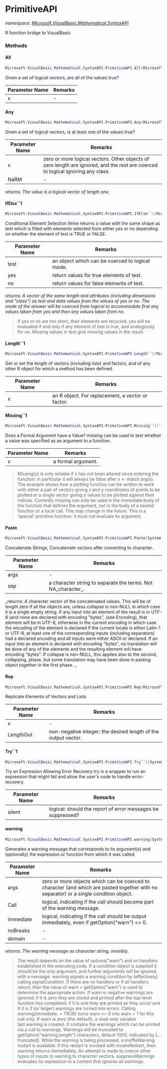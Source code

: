 ﻿# PrimitiveAPI
_namespace: [Microsoft.VisualBasic.Mathematical.SyntaxAPI](./index.md)_

R function bridge to VisualBasic



### Methods

#### All
```csharp
Microsoft.VisualBasic.Mathematical.SyntaxAPI.PrimitiveAPI.All(Microsoft.VisualBasic.Mathematical.SyntaxAPI.Vectors.BooleanVector,System.Boolean)
```
Given a set of logical vectors, are all of the values true?

|Parameter Name|Remarks|
|--------------|-------|
|x|-|


#### Any
```csharp
Microsoft.VisualBasic.Mathematical.SyntaxAPI.PrimitiveAPI.Any(Microsoft.VisualBasic.Mathematical.SyntaxAPI.Vectors.BooleanVector,System.Boolean)
```
Given a set of logical vectors, is at least one of the values true?

|Parameter Name|Remarks|
|--------------|-------|
|x|zero or more logical vectors. Other objects of zero length are ignored, and the rest are coerced to logical ignoring any class.|
|NaRM|-|


_returns: The value is a logical vector of length one._

#### IfElse``1
```csharp
Microsoft.VisualBasic.Mathematical.SyntaxAPI.PrimitiveAPI.IfElse``1(Microsoft.VisualBasic.Mathematical.SyntaxAPI.Vectors.BooleanVector,Microsoft.VisualBasic.Mathematical.SyntaxAPI.Vectors.GenericVector{``0},Microsoft.VisualBasic.Mathematical.SyntaxAPI.Vectors.GenericVector{``0})
```
Conditional Element Selection
 ifelse returns a value with the same shape as test which is filled with elements selected from either yes or no depending on whether the element of test is TRUE or FALSE.

|Parameter Name|Remarks|
|--------------|-------|
|test|an object which can be coerced to logical mode.|
|yes|return values for true elements of test.|
|no|return values for false elements of test.|


_returns: A vector of the same length and attributes (including dimensions and "class") as test and data values from the values of yes or no. The mode of the answer
 will be coerced from logical to accommodate first any values taken from yes and then any values taken from no._
> If yes or no are too short, their elements are recycled. yes will be evaluated if and only if any element of test is true, and analogously for no.
>  Missing values in test give missing values in the result.

#### Length``1
```csharp
Microsoft.VisualBasic.Mathematical.SyntaxAPI.PrimitiveAPI.Length``1(Microsoft.VisualBasic.Mathematical.SyntaxAPI.Vectors.GenericVector{``0})
```
Get or set the length of vectors (including lists) and factors, and of any other R object for which a method has been defined.

|Parameter Name|Remarks|
|--------------|-------|
|x|an R object. For replacement, a vector or factor.|


#### Missing``1
```csharp
Microsoft.VisualBasic.Mathematical.SyntaxAPI.PrimitiveAPI.Missing``1(``0)
```
Does a Formal Argument have a Value?
 missing can be used to test whether a value was specified as an argument to a function.

|Parameter Name|Remarks|
|--------------|-------|
|x|a formal argument.|

> 
>  Missing(x) is only reliable if x has not been altered since entering the function: in particular it will always be false after x <- match.arg(x).
>  The example shows how a plotting function can be written to work with either a pair of vectors giving x and y coordinates of points to be plotted or a single vector giving y values to be plotted against their indices.
>  Currently missing can only be used in the immediate body of the function that defines the argument, not in the body of a nested function or a local call. This may change in the future.
>  This is a ‘special’ primitive function: it must not evaluate its argument.
>  

#### Paste
```csharp
Microsoft.VisualBasic.Mathematical.SyntaxAPI.PrimitiveAPI.Paste(System.Collections.Generic.IEnumerable{System.String},System.String)
```
Concatenate Strings, Concatenate vectors after converting to character.

|Parameter Name|Remarks|
|--------------|-------|
|args|-|
|sep|a character string to separate the terms. Not NA_character_.|


_returns: 
 A character vector of the concatenated values. This will be of length zero if all the objects are, unless collapse is non-NULL in which case it is a single empty string.
 If any input into an element of the result is in UTF-8 (and none are declared with encoding "bytes", (see Encoding), that element will be in UTF-8, otherwise in the
 current encoding in which case the encoding of the element is declared if the current locale is either Latin-1 or UTF-8, at least one of the corresponding inputs
 (including separators) had a declared encoding and all inputs were either ASCII or declared.
 If an input into an element is declared with encoding "bytes", no translation will be done of any of the elements and the resulting element will have encoding "bytes".
 If collapse is non-NULL, this applies also to the second, collapsing, phase, but some translation may have been done in pasting object together in the first phase.
 _

#### Rep
```csharp
Microsoft.VisualBasic.Mathematical.SyntaxAPI.PrimitiveAPI.Rep(Microsoft.VisualBasic.Mathematical.SyntaxAPI.Vectors.BooleanVector,System.Int32)
```
Replicate Elements of Vectors and Lists

|Parameter Name|Remarks|
|--------------|-------|
|x|-|
|LengthOut|non-negative integer: the desired length of the output vector.|


#### Try``1
```csharp
Microsoft.VisualBasic.Mathematical.SyntaxAPI.PrimitiveAPI.Try``1(System.Func{``0},System.Boolean)
```
Try an Expression Allowing Error Recovery
 try is a wrapper to run an expression that might fail and allow the user's code to handle error-recovery.

|Parameter Name|Remarks|
|--------------|-------|
|silent|logical: should the report of error messages be suppressed?|


#### warning
```csharp
Microsoft.VisualBasic.Mathematical.SyntaxAPI.PrimitiveAPI.warning(System.Collections.Generic.IEnumerable{System.Object},System.Boolean,System.Boolean,System.Boolean,System.Object)
```
Generates a warning message that corresponds to its argument(s) and (optionally) the expression or function from which it was called.

|Parameter Name|Remarks|
|--------------|-------|
|args|zero or more objects which can be coerced to character (and which are pasted together with no separator) or a single condition object.|
|Call|logical, indicating if the call should become part of the warning message.|
|immediate|logical, indicating if the call should be output immediately, even if getOption("warn") <= 0.|
|noBreaks|-|
|domain|-|


_returns: The warning message as character string, invisibly._
> 
>  The result depends on the value of options("warn") and on handlers established in the executing code.
>  If a condition object is supplied it should be the only argument, and further arguments will be ignored, with a message.
>  warning signals a warning condition by (effectively) calling signalCondition. If there are no handlers or if all handlers return,
>  then the value of warn = getOption("warn") is used to determine the appropriate action. If warn is negative warnings are ignored;
>  if it is zero they are stored and printed after the top–level function has completed; if it is one they are printed as they occur
>  and if it is 2 (or larger) warnings are turned into errors. Calling warning(immediate. = TRUE) turns warn <= 0 into warn = 1 for this call only.
>  If warn is zero (the default), a read-only variable last.warning is created. It contains the warnings which can be printed via a call to warnings.
>  Warnings will be truncated to getOption("warning.length") characters, default 1000, indicated by [... truncated].
>  While the warning is being processed, a muffleWarning restart is available. If this restart is invoked with invokeRestart, then warning returns immediately.
>  An attempt is made to coerce other types of inputs to warning to character vectors.
>  suppressWarnings evaluates its expression in a context that ignores all warnings.
>  


